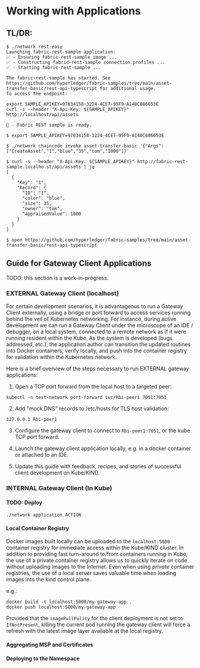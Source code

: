# Working with Applications

## TL/DR: 

```shell
$ ./network rest-easy 
Launching fabric-rest-sample application:
✅ - Ensuring fabric-rest-sample image ...
✅ - Constructing fabric-rest-sample connection profiles ...
✅ - Starting fabric-rest-sample ...

The fabric-rest-sample has started. See https://github.com/hyperledger/fabric-samples/tree/main/asset-transfer-basic/rest-api-typescript for additional usage.
To access the endpoint:

export SAMPLE_APIKEY=97834158-3224-4CE7-95F9-A148C886653E
curl -s --header "X-Api-Key: ${SAMPLE_APIKEY}" http://localhost/api/assets

🏁 - Fabric REST sample is ready.
```

```shell
$ export SAMPLE_APIKEY=97834158-3224-4CE7-95F9-A148C886653E

$ ./network chaincode invoke asset-transfer-basic '{"Args":["CreateAsset","1","blue","35","tom","1000"]}' 

$ curl -s --header "X-Api-Key: ${SAMPLE_APIKEY}" http://fabric-rest-sample.localho.st/api/assets | jq 
[
  {
    "Key": "1",
    "Record": {
      "ID": "1",
      "color": "blue",
      "size": 35,
      "owner": "tom",
      "appraisedValue": 1000
    }
  }
]

$ open https://github.com/hyperledger/fabric-samples/tree/main/asset-transfer-basic/rest-api-typescript 
```

## Guide for Gateway Client Applications 

TODO: this section is a work-in-progress.  

### EXTERNAL Gateway Client (localhost)

For certain development scenarios, it is advantageous to run a Gateway Client externally, using a bridge 
or port forward to access services running behind the veil of Kubernetes networking.  For instance, during active 
development we can run a Gateway Client under the microscope of an IDE / debugger, on a local system, connected
to a remote network as if it were running resident within the Kube.  As the system is developed (bugs addressed, etc.),
the application author can transition the updated routines into Docker containers, verify locally, and push 
into the container registry for validation within the Kubernetes network.

Here is a brief overview of the steps necessary to run EXTERNAL gateway applications: 

1.  Open a TCP port forward from the local host to a targeted peer: 
```shell
kubectl -n test-network port-forward svc/Rbi-peer1 7051:7051 
```

2.  Add "mock DNS" records to /etc/hosts for TLS host validation: 
```shell
127.0.0.1 Rbi-peer1 
```

3.  Configure the gateway client to connect to `Rbi-peer1:7051`, or the kube TCP port forward.


4.  Launch the gateway client application locally, e.g. in a docker container or attached to an IDE.    


5.  Update this guide with feedback, recipes, and stories of successful client development on Kube/KIND.  


### INTERNAL Gateway Client (In Kube)

#### TODO: Deploy

```shell
./network application ACTION 
```


#### Local Container Registry

Docker images built locally can be uploaded to the `localhost:5000` container registry for
immediate access within the Kube/KIND cluster.  In addition to providing fast turn-around to/from containers 
running in Kube, the use of a private container registry allows us to quickly iterate on code without uploading 
images to the Internet.  Even when using _private_ container registries, the use of a local server saves valuable 
time when loading images into the kind control plane.

e.g.: 
```shell
docker build -t localhost:5000/my-gateway-app . 
docker push localhost:5000/my-gateway-app 
```

Provided that the `imagePullPolicy` for the client deployment is not set to `IfNotPresent`, killing the current pod 
running the gateway client will force a refresh with the latest image layer available at the local registry. 


#### Aggregating MSP and Certificates 

#### Deploying to the Namespace 